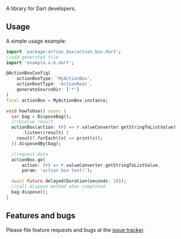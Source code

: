 A library for Dart developers.

## Usage

A simple usage example:

```dart
import 'package:action_box/action_box.dart';
//add generated file
import 'example.a.b.dart';

@ActionBoxConfig(
    actionBoxType: 'MyActionBox',
    actionRootType: 'ActionRoot',
    generateSourceDir: ['*']
)
final actionBox = MyActionBox.instance;

void howToUse() async {
  var bag = DisposeBag();
  //receive result
  actionBox(action: (r) => r.valueConverter.getStringToListValue)
      .listen((result) {
    result?.forEach((v) => print(v));
  }).disposedBy(bag);

  //request data
  actionBox.go(
      action: (r) => r.valueConverter.getStringToListValue,
      param: 'action box test!');

  await Future.delayed(Duration(seconds: 10));
  //call dispose method when completed
  bag.dispose();
}
```

## Features and bugs

Please file feature requests and bugs at the [issue tracker][tracker].

[tracker]: https://github.com/yookjy/action_box/issues
